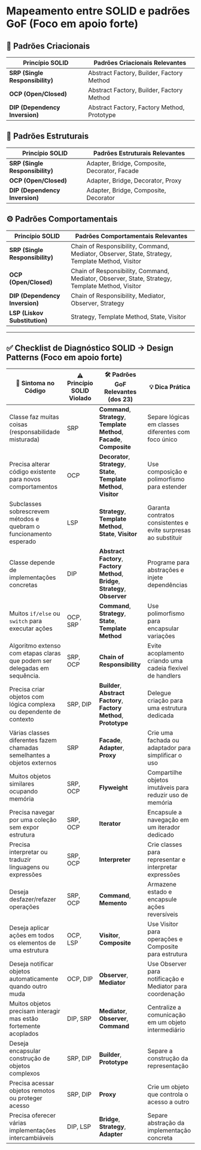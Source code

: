 # Mapeamento entre SOLID e padrões GoF (Foco em apoio forte)

## 🧱 Padrões Criacionais

| Princípio SOLID                 | Padrões Criacionais Relevantes                |
| ------------------------------- | -------------------------------------------- |
| **SRP (Single Responsibility)** | Abstract Factory, Builder, Factory Method     |
| **OCP (Open/Closed)**           | Abstract Factory, Builder, Factory Method     |
| **DIP (Dependency Inversion)**  | Abstract Factory, Factory Method, Prototype   |

## 🧩 Padrões Estruturais

| Princípio SOLID                 | Padrões Estruturais Relevantes                 |
| ------------------------------- | --------------------------------------------- |
| **SRP (Single Responsibility)** | Adapter, Bridge, Composite, Decorator, Facade |
| **OCP (Open/Closed)**           | Adapter, Bridge, Decorator, Proxy             |
| **DIP (Dependency Inversion)**  | Adapter, Bridge, Composite, Decorator         |

## ⚙️ Padrões Comportamentais

| Princípio SOLID                 | Padrões Comportamentais Relevantes                                                                 |
| ------------------------------- | -------------------------------------------------------------------------------------------------- |
| **SRP (Single Responsibility)** | Chain of Responsibility, Command, Mediator, Observer, State, Strategy, Template Method, Visitor    |
| **OCP (Open/Closed)**           | Chain of Responsibility, Command, Mediator, Observer, State, Strategy, Template Method, Visitor    |
| **DIP (Dependency Inversion)**  | Chain of Responsibility, Mediator, Observer, Strategy                                              |
| **LSP (Liskov Substitution)**   | Strategy, Template Method, State, Visitor                                                          |

---

## ✅ Checklist de Diagnóstico SOLID → Design Patterns (Foco em apoio forte)

| 🚨 Sintoma no Código                                                                 | ⚠️ Princípio SOLID Violado     | 🛠️ Padrões GoF Relevantes (dos 23)                                             | 💡 Dica Prática |
|--------------------------------------------------------------------------------------|--------------------------------|--------------------------------------------------------------------------------|----------------|
| Classe faz muitas coisas (responsabilidade misturada)                               | SRP                            | **Command**, **Strategy**, **Template Method**, **Facade**, **Composite**     | Separe lógicas em classes diferentes com foco único |
| Precisa alterar código existente para novos comportamentos                          | OCP                            | **Decorator**, **Strategy**, **State**, **Template Method**, **Visitor**      | Use composição e polimorfismo para estender |
| Subclasses sobrescrevem métodos e quebram o funcionamento esperado                  | LSP                            | **Strategy**, **Template Method**, **State**, **Visitor**                      | Garanta contratos consistentes e evite surpresas ao substituir |
| Classe depende de implementações concretas                                          | DIP                            | **Abstract Factory**, **Factory Method**, **Bridge**, **Strategy**, **Observer** | Programe para abstrações e injete dependências |
| Muitos `if/else` ou `switch` para executar ações                                    | OCP, SRP                       | **Command**, **Strategy**, **State**, **Template Method**                     | Use polimorfismo para encapsular variações |
| Algoritmo extenso com etapas claras que podem ser delegadas em sequência.           | SRP, OCP                       | **Chain of Responsibility**                                                  | Evite acoplamento criando uma cadeia flexível de handlers |
| Precisa criar objetos com lógica complexa ou dependente de contexto                 | SRP, DIP                       | **Builder**, **Abstract Factory**, **Factory Method**, **Prototype**          | Delegue criação para uma estrutura dedicada |
| Várias classes diferentes fazem chamadas semelhantes a objetos externos             | SRP                            | **Facade**, **Adapter**, **Proxy**                                            | Crie uma fachada ou adaptador para simplificar o uso |
| Muitos objetos similares ocupando memória                                            | SRP, OCP                       | **Flyweight**                                                                 | Compartilhe objetos imutáveis para reduzir uso de memória |
| Precisa navegar por uma coleção sem expor estrutura                                 | SRP, OCP                       | **Iterator**                                                                  | Encapsule a navegação em um iterador dedicado |
| Precisa interpretar ou traduzir linguagens ou expressões                            | SRP, OCP                       | **Interpreter**                                                               | Crie classes para representar e interpretar expressões |
| Deseja desfazer/refazer operações                                                   | SRP, OCP                       | **Command**, **Memento**                                                     | Armazene estado e encapsule ações reversíveis |
| Deseja aplicar ações em todos os elementos de uma estrutura                         | OCP, LSP                       | **Visitor**, **Composite**                                                   | Use Visitor para operações e Composite para estrutura |
| Deseja notificar objetos automaticamente quando outro muda                          | OCP, DIP                       | **Observer**, **Mediator**                                                   | Use Observer para notificação e Mediator para coordenação |
| Muitos objetos precisam interagir mas estão fortemente acoplados                    | DIP, SRP                       | **Mediator**, **Observer**, **Command**                                      | Centralize a comunicação em um objeto intermediário |
| Deseja encapsular construção de objetos complexos                                   | SRP, DIP                       | **Builder**, **Prototype**                                                   | Separe a construção da representação |
| Precisa acessar objetos remotos ou proteger acesso                                  | SRP, DIP                       | **Proxy**                                                                     | Crie um objeto que controla o acesso a outro |
| Precisa oferecer várias implementações intercambiáveis                              | DIP, LSP                       | **Bridge**, **Strategy**, **Adapter**                                        | Separe abstração da implementação concreta |
